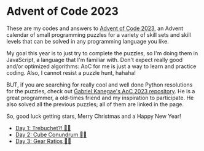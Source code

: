 # Advent of Code 2023
These are my codes and answers to [Advent of Code 2023](https://adventofcode.com/2023), an Advent calendar of small programming puzzles for a variety of skill sets and skill levels that can be solved in any programming language you like.

My goal this year is to just try to complete the puzzles, so I'm doing them in JavaScript, a language that I'm familiar with. Don't expect really good and/or optimized algorithms: AoC for me is just a way to learn and practice coding. Also, I cannot resist a puzzle hunt, hahaha!

BUT, if you are searching for really cool and well done Python resolutions for the puzzles, check out [Ǵabriel Kanegae's AoC 2023 repository](https://github.com/KanegaeGabriel/advent-of-code/tree/main/2023). He is a great programmer, a old-times friend and my inspiration to participate. He also solved all the previous puzzles; all of them are linked in the page.

So, good luck getting stars, Merry Christmas and a Happy New Year!

- [Day 1: Trebuchet?! 🌟🌟](day01.js)
- [Day 2: Cube Conundrum 🌟🌟](day02.js)
- [Day 3: Gear Ratios 🌟🌟](day03.js)